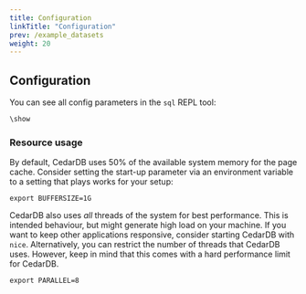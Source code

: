 ```yaml
---
title: Configuration
linkTitle: "Configuration"
prev: /example_datasets
weight: 20
---
```


## Configuration

You can see all config parameters in the `sql` REPL tool:

```sql
\show
```

### Resource usage

By default, CedarDB uses 50% of the available system memory for the page cache.
Consider setting the start-up parameter via an environment variable to a setting that plays works for your setup:

```shell
export BUFFERSIZE=1G
```

CedarDB also uses *all* threads of the system for best performance.
This is intended behaviour, but might generate high load on your machine.
If you want to keep other applications responsive, consider starting CedarDB with `nice`.
Alternatively, you can restrict the number of threads that CedarDB uses.
However, keep in mind that this comes with a hard performance limit for CedarDB.

```shell
export PARALLEL=8
```
